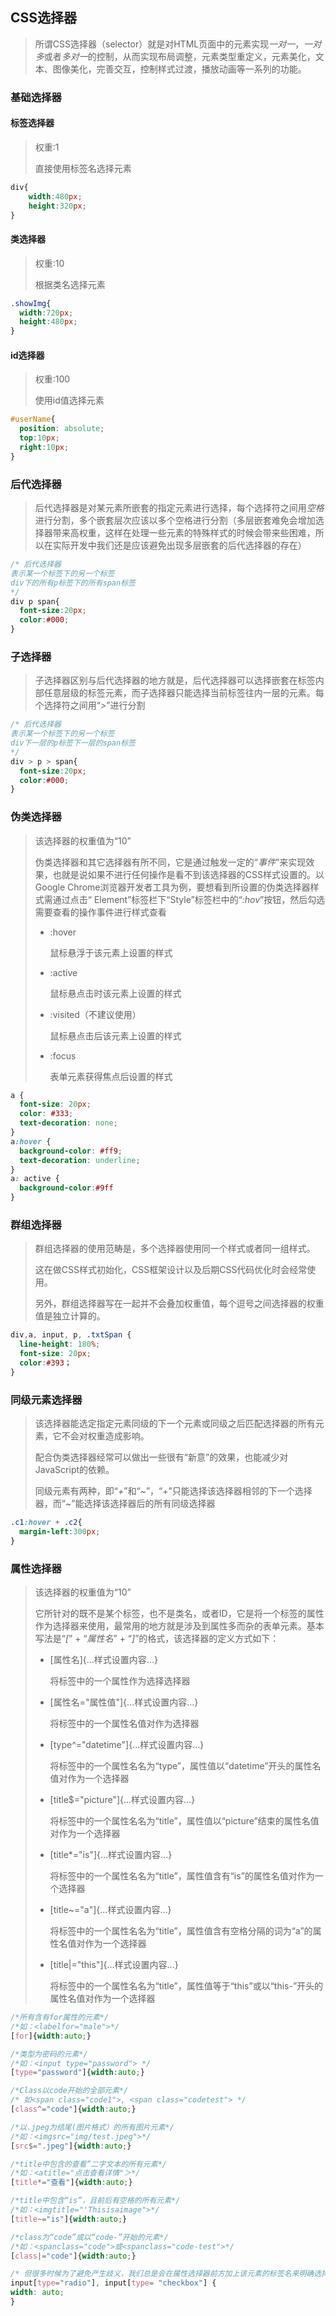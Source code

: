 ## CSS选择器

> 所谓CSS选择器（selector）就是对HTML页面中的元素实现*一对一*，*一对多*或者*多对一*的控制，从而实现布局调整，元素类型重定义，元素美化，文本、图像美化，完善交互，控制样式过渡，播放动画等一系列的功能。

### 基础选择器

#### 标签选择器

> 权重:1
>
> 直接使用标签名选择元素

```css
div{
	width:480px;
	height:320px;
}
```

#### 类选择器

> 权重:10
>
> 根据类名选择元素

```css
.showImg{
  width:720px;
  height:480px;
}
```

#### id选择器

> 权重:100
>
> 使用id值选择元素

```css
#userName{
  position: absolute;
  top:10px;
  right:10px;
}
```

### 后代选择器

> 后代选择器是对某元素所嵌套的指定元素进行选择，每个选择符之间用*空格*进行分割，多个嵌套层次应该以多个空格进行分割（多层嵌套难免会增加选择器带来高权重，这样在处理一些元素的特殊样式的时候会带来些困难，所以在实际开发中我们还是应该避免出现多层嵌套的后代选择器的存在）

```css
/* 后代选择器
表示某一个标签下的另一个标签
div下的所有p标签下的所有span标签
*/
div p span{
  font-size:20px;
  color:#000;
}
```

### 子选择器

> 子选择器区别与后代选择器的地方就是，后代选择器可以选择嵌套在标签内部任意层级的标签元素，而子选择器只能选择当前标签往内一层的元素。每个选择符之间用“*>*”进行分割

```css
/* 后代选择器
表示某一个标签下的另一个标签
div下一层的p标签下一层的span标签
*/
div > p > span{
  font-size:20px;
  color:#000;
}
```

### 伪类选择器

> 该选择器的权重值为“10”
>
> 伪类选择器和其它选择器有所不同，它是通过触发一定的“*事件*”来实现效果，也就是说如果不进行任何操作是看不到该选择器的CSS样式设置的。以Google Chrome浏览器开发者工具为例，要想看到所设置的伪类选择器样式需通过点击“ Element”标签栏下“Style”标签栏中的“*:hov*”按钮，然后勾选需要查看的操作事件进行样式查看
>
> - :hover
>
>   鼠标悬浮于该元素上设置的样式
>
> - :active
>
>   鼠标悬点击时该元素上设置的样式
>
> - :visited（不建议使用）
>
>   鼠标悬点击后该元素上设置的样式
>
> - :focus
>
>   表单元素获得焦点后设置的样式

```css
a {
  font-size: 20px;
  color: #333;
  text-decoration: none;
}
a:hover {
  background-color: #ff9;
  text-decoration: underline;
}
a: active {
  background-color:#9ff
}
```

### 群组选择器

> 群组选择器的使用范畴是，多个选择器使用同一个样式或者同一组样式。
>
> 这在做CSS样式初始化，CSS框架设计以及后期CSS代码优化时会经常使用。
>
> 另外，群组选择器写在一起并不会叠加权重值，每个逗号之间选择器的权重值是独立计算的。

```css
div,a, input, p, .txtSpan {
  line-height: 180%;
  font-size: 20px;
  color:#393；
}
```

### 同级元素选择器

> 该选择器能选定指定元素同级的下一个元素或同级之后匹配选择器的所有元素，它不会对权重造成影响。
>
> 配合伪类选择器经常可以做出一些很有“新意”的效果，也能减少对JavaScript的依赖。
>
> 同级元素有两种，即“*+*”和“*~*”，“+”只能选择该选择器相邻的下一个选择器，而“~”能选择该选择器后的所有同级选择器

```css
.c1:hover + .c2{
  margin-left:300px;
}
```

### 属性选择器

> 该选择器的权重值为“10”
>
> 它所针对的既不是某个标签，也不是类名，或者ID，它是将一个标签的属性作为选择器来使用，最常用的地方就是涉及到属性多而杂的表单元素。基本写法是“*[*” + “*属性名*” + “*]*”的格式，该选择器的定义方式如下：
>
> - [属性名]{...样式设置内容...}
>
>   将标签中的一个属性作为选择选择器
>
> - [属性名="属性值"]{...样式设置内容...}
>
>   将标签中的一个属性名值对作为选择器
>
> - [type^="datetime"]{...样式设置内容...}
>
>   将标签中的一个属性名名为“type”，属性值以“datetime”开头的属性名值对作为一个选择器
>
> - [title$="picture"]{...样式设置内容...}
>
>   将标签中的一个属性名名为“title”，属性值以“picture”结束的属性名值对作为一个选择器
>
> - [title*="is"]{...样式设置内容...}
>
>   将标签中的一个属性名名为“title”，属性值含有“is”的属性名值对作为一个选择器
>
> - [title~="a"]{...样式设置内容...}
>
>   将标签中的一个属性名名为“title”，属性值含有空格分隔的词为“a”的属性名值对作为一个选择器
>
> - [title|="this"]{...样式设置内容...}
>
>   将标签中的一个属性名名为“title”，属性值等于“this”或以“this-”开头的属性名值对作为一个选择器

```css
/*所有含有for属性的元素*/
/*如：<labelfor="male">*/
[for]{width:auto;}

/*类型为密码的元素*/
/*如：<input type="password"> */
[type="password"]{width:auto;}

/*Class以code开始的全部元素*/
/* 如<span class="code1">, <span class="codetest"> */
[class^="code"]{width:auto;}

/*以.jpeg为结尾(图片格式）的所有图片元素*/
/*如：<imgsrc="img/test.jpeg">*/
[src$=".jpeg"]{width:auto;}

/*title中包含的查看”二字文本的所有元素*/
/*如：<atitle="点击查看详情"＞*/
[title*="查看"]{width:auto;}

/*title中包含“is”，且前后有空格的所有元素*/
/*如：<imgtitle="'Thisisaimage">*/
[title~="is"]{width:auto;}

/*class为“code”或以“code-”开始的元素*/
/*如：<spanclass="code">或<spanclass="code-test">*/
[class|="code"]{width:auto;}

/* 但很多时候为了避免产生歧义，我们总是会在属性选择器前方加上该元素的标签名来明确选择器的控制范围。*/
input[type="radio"], input[type= "checkbox"] {
width: auto;
}
```

